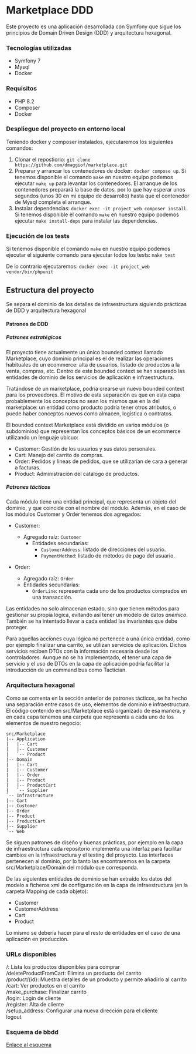 # Marketplace DDD

Este proyecto es una aplicación desarrollada con Symfony que sigue los principios de Domain Driven Design (DDD) y arquitectura hexagonal.

### Tecnologías utilizadas
- Symfony 7
- Mysql
- Docker

### Requisitos
- PHP 8.2
- Composer
- Docker

### Despliegue del proyecto en entorno local
Teniendo docker y composer instalados, ejecutaremos los siguientes comandos:

1. Clonar el repostiorio:
   `git clone https://github.com/dmaggiof/marketplace.git`
2. Preparar y arrancar los contenedores de docker:
   `docker compose up`. Si tenemos disponible el comando `make` en nuestro equipo podemos ejecutar `make up` para levantar los contenedores. El arranque de los contenedores preparará la base de datos, por lo que hay esperar unos segundos (unos 30 en mi equipo de desarrollo) hasta que el contenedor de Mysql completa el arranque. 
3. Instalar dependencias:
  `docker exec -it project_web composer install`. Si tenemos disponible el comando `make` en nuestro equipo podemos ejecutar `make install-deps` para instalar las dependencias. 

### Ejecución de los tests

Si tenemos disponible el comando `make` en nuestro equipo podemos ejecutar el siguiente comando para ejecutar todos los tests:
`make test`

De lo contrario ejecutaremos: 
`docker exec -it project_web vendor/bin/phpunit`

## Estructura del proyecto

Se separa el dominio de los detalles de infraestructura siguiendo prácticas de DDD y arquitectura hexagonal

#### Patrones de DDD

##### Patrones estratégicos

El proyecto tiene actualmente un único bounded context llamado Marketplace, cuyo dominio principal es el de realizar las operaciones habituales de un ecommerce: alta de usuarios, listado de productos a la venta, compras, etc. Dentro de este bounded context se han separado las entidades de dominio de los servicios de aplicación e infraestructura.

Tratándose de un marketplace, podría crearse un nuevo bounded context para los proveedores. El motivo de esta separación es que en esta capa probablemente los conceptos no sean los mismos que en la del marketplace: un entidad como producto podría tener otros atributos, o puede haber conceptos nuevos como almacen, logística o contratos. 

El bounded context Marketplace está dividido en varios módulos (o subdominios) que representan los conceptos básicos de un ecommerce utilizando un lenguaje ubicuo:

- Customer: Gestión de los usuarios y sus datos personales.
- Cart: Manejo del carrito de compras.
- Order: Pedidos y líneas de pedidos, que se utilizarían de cara a generar a facturas.
- Product: Administración del catálogo de productos.

##### Patrones tácticos

Cada módulo tiene una entidad principal, que representa un objeto del dominio, y que coincide con el nombre del módulo. Además, en el caso de los módulos Customer y Order tenemos dos agregados:

- Customer:
  - Agregado raíz: `Customer`
    - Entidades secundarias:
       - `CustomerAddress`: listado de direcciones del usuario.
       - `PaymentMethod`: listado de métodos de pago del usuario.

- Order:
   - Agregado raíz: `Order`
   - Entidades secundarias:
     -   `OrderLine`: representa cada uno de los productos comprados en una transacción.

Las entidades no solo almacenan estado, sino que tienen métodos para gestionar su propia lógica, evitando así tener un modelo de datos _aneḿico_. También se ha intentado llevar a cada entidad las invariantes que debe proteger.

Para aquellas acciones cuya lógica no pertenece a una única entidad, como por ejemplo finalizar una carrito, se utilizan servicios de aplicación. Dichos servicios reciben DTOs con la información necesaria desde los controladores. Aunque no se ha implementado, el tener una capa de servicio y el uso de DTOs en la capa de aplicación podría facilitar la introducción de un command bus como Tactician. 

### Arquitectura hexagonal

Como se comenta en la sección anterior de patrones tácticos, se ha hecho una separación entre casos de uso, elementos de dominio e infraestructura. El código contenido en src/Marketplace
está organizado de esa manera, y en cada capa tenemos una carpeta que representa a cada uno de los elementos de nuestro negocio:
```
src/Marketplace
|-- Application
|   |-- Cart
|   |-- Customer
|   `-- Product
|-- Domain
|   |-- Cart
|   |-- Customer
|   |-- Order
|   |-- Product
|   |-- ProductCart
|   `-- Supplier
`-- Infrastructure
|-- Cart
|-- Customer
|-- Order
|-- Product
|-- ProductCart
|-- Supplier
`-- Web
```

Se siguen patrones de diseño y buenas prácticas, por ejemplo en la capa de infraestructura cada repositorio implementa una interfaz para facilitar cambios en la infraestructura y el testing del proyecto. 
Las interfaces pertenecen al dominio, por lo tanto las encontraremos en la carpeta src/Marketplace/Domain del módulo que corresponda.

De las siguientes entidades de dominio se han extraído los datos del modelo a ficheros xml de configuración en la capa de infraestructura (en la carpeta Mapping de cada objeto):
- Customer
- CustomerAddress
- Cart
- Product  

Lo mismo se debería hacer para el resto de entidades en el caso de una aplicación en producción. 


### URLs disponibles

/: Lista los productos disponibles para comprar  
/deleteProductFromCart: Elimina un producto del carrito    
/product/{id}: Muestra detalles de un producto y permite añadirlo al carrito  
/cart: Ver productos en el carrito  
/make_purchase: Finalizar carrito  
/login: Login de cliente     
/register: Alta de cliente  
/setup_address: Configurar una nueva dirección para el cliente  
logout                      


### Esquema de bbdd

[Enlace al esquema](docs/diagrama-er.md)
